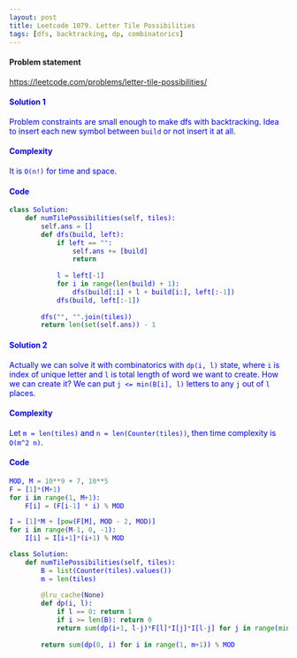 ```yaml
---
layout: post
title: Leetcode 1079. Letter Tile Possibilities
tags: [dfs, backtracking, dp, combinatorics]
---
```


#### Problem statement

<a href="https://leetcode.com/problems/letter-tile-possibilities/"> <font color = blue>https://leetcode.com/problems/letter-tile-possibilities/

#### Solution 1
Problem constraints are small enough to make dfs with backtracking. Idea to insert each new symbol between `build` or not insert it at all.

#### Complexity
It is `O(n!)` for time and space.

#### Code
```python
class Solution:
    def numTilePossibilities(self, tiles):
        self.ans = []
        def dfs(build, left):
            if left == "":
                self.ans += [build]
                return
            
            l = left[-1]
            for i in range(len(build) + 1):
                dfs(build[:i] + l + build[i:], left[:-1])
            dfs(build, left[:-1])
            
        dfs("", "".join(tiles))
        return len(set(self.ans)) - 1
```

#### Solution 2
Actually we can solve it with combinatorics with `dp(i, l)` state, where `i` is index of unique letter and `l` is total length of word we want to create. How we can create it? We can put `j <= min(B[i], l)` letters to any `j` out of `l` places.

#### Complexity
Let `m = len(tiles)` and `n = len(Counter(tiles))`, then time complexity is `O(m^2 n)`.

#### Code
```python
MOD, M = 10**9 + 7, 10**5
F = [1]*(M+1)
for i in range(1, M+1):
    F[i] = (F[i-1] * i) % MOD

I = [1]*M + [pow(F[M], MOD - 2, MOD)]
for i in range(M-1, 0, -1):
    I[i] = I[i+1]*(i+1) % MOD

class Solution:
    def numTilePossibilities(self, tiles):
        B = list(Counter(tiles).values())
        m = len(tiles)
        
        @lru_cache(None)
        def dp(i, l):
            if l == 0: return 1
            if i >= len(B): return 0
            return sum(dp(i+1, l-j)*F[l]*I[j]*I[l-j] for j in range(min(B[i], l) + 1))
        
        return sum(dp(0, i) for i in range(1, m+1)) % MOD
```